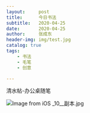 ```yaml
---
layout:     post
title:      今日书法
subtitle:   2020-04-25
date:       2020-04-25
author:     张成东
header-img: img/test.jpg
catalog: true
tags:
    - 书法
    - 毛笔
    - 创意

---
```

清水帖-办公桌随笔

![Image from iOS _10__副本.jpg](https://i.loli.net/2020/04/25/CVkr1FYlN5todbs.jpg)

